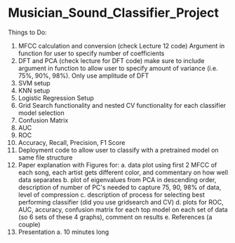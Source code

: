 # Musician_Sound_Classifier_Project

Things to Do:
1. MFCC calculation and conversion (check Lecture 12 code) 
        Argument in function for user to specify number of coefficients
3. DFT and PCA (check lecture for DFT code)
        make sure to include argument in function to allow user to specify amount of variance (i.e. 75%, 90%, 98%). 
        Only use amplitude of DFT
3. SVM setup
4. KNN setup
5. Logistic Regression Setup
6. Grid Search functionality and nested CV functionality for each classifier model selection
7. Confusion Matrix
8. AUC
9. ROC
10. Accuracy, Recall, Precision, F1 Score
11. Deployment code to allow user to classify with a pretrained model on same file structure
12. Paper explanation with Figures for:
         a. data plot using first 2 MFCC of each song, each artist gets different color, and commentary on how well data separates
         b. plot of eigenvalues from PCA in descending order, description of number of PC's needed to capture 75, 90, 98% of data, level of compression
         c. description of process for selecting best performing classifier (did you use gridsearch and CV)
         d. plots for ROC, AUC, accuracy, confusion matrix for each top model on each set of data (so 6 sets of these 4 graphs), comment on results
         e. References (a couple)
14. Presentation
         a. 10 minutes long
